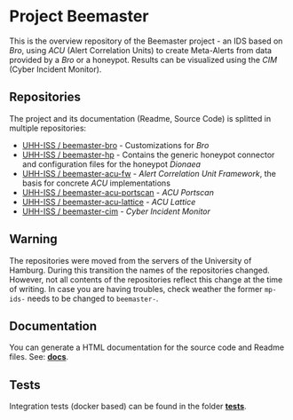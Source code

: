 Project Beemaster
==================================================

This is the overview repository of the Beemaster project - an IDS based on
*Bro*, using *ACU* (Alert Correlation Units) to create Meta-Alerts from data
provided by a *Bro* or a honeypot. Results can be visualized using the *CIM*
(Cyber Incident Monitor).

## Repositories

The project and its documentation (Readme, Source Code) is splitted in multiple repositories:

* [UHH-ISS / beemaster-bro](https://github.com/UHH-ISS/beemaster-bro) - Customizations for *Bro*
* [UHH-ISS / beemaster-hp](https://github.com/UHH-ISS/beemaster-hp) - Contains the generic honeypot connector and configuration files for the honeypot *Dionaea*
* [UHH-ISS / beemaster-acu-fw](https://github.com/UHH-ISS/beemaster-acu-fw) - *Alert Correlation Unit Framework*, the basis for concrete *ACU* implementations
* [UHH-ISS / beemaster-acu-portscan](https://github.com/UHH-ISS/beemaster-acu) - *ACU Portscan*
* [UHH-ISS / beemaster-acu-lattice](https://github.com/UHH-ISS/beemaster-acu) - *ACU Lattice*
* [UHH-ISS / beemaster-cim](https://github.com/UHH-ISS/beemaster-cim) - *Cyber Incident Monitor*


## Warning

The repositories were moved from the servers of the University of Hamburg.
During this transition the names of the repositories changed. However, not
all contents of the repositories reflect this change at the time of writing.
In case you are having troubles, check weather the former `mp-ids-` needs 
to be changed to `beemaster-`.


## Documentation

You can generate a HTML documentation for the source code and Readme files.
See: **[docs](docs)**.


## Tests

Integration tests (docker based) can be found in the folder [**tests**](tests).
